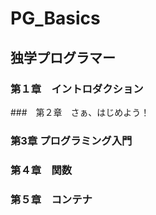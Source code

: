 # PG_Basics
## 独学プログラマー
### 第１章　イントロダクション
###　第２章　さぁ、はじめよう！
### 第3章 プログラミング入門
### 第４章　関数
### 第５章　コンテナ
